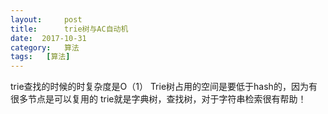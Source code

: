 ```yaml
---
layout:     post
title:      trie树与AC自动机
date:  2017-10-31
category:   算法
tags:   [算法]
---
```

trie查找的时候的时复杂度是O（1）
Trie树占用的空间是要低于hash的，因为有很多节点是可以复用的
trie就是字典树，查找树，对于字符串检索很有帮助！